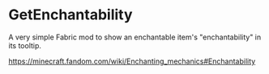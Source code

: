 # GetEnchantability

A very simple Fabric mod to show an enchantable item's "enchantability" in its tooltip.

<https://minecraft.fandom.com/wiki/Enchanting_mechanics#Enchantability>
